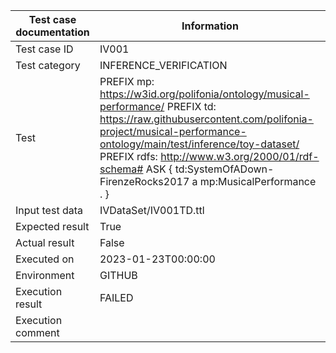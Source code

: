 | Test case documentation |                                                                                                                                                          Information                                                                                                                                                          |
| ----------------------- | ----------------------------------------------------------------------------------------------------------------------------------------------------------------------------------------------------------------------------------------------------------------------------------------------------------------------------- |
| Test case ID            | IV001                                                                                                                                                                                                                                                                                                                         |
| Test category           | INFERENCE_VERIFICATION                                                                                                                                                                                                                                                                                                        |
| Test                    | PREFIX mp: <https://w3id.org/polifonia/ontology/musical-performance/> PREFIX td: <https://raw.githubusercontent.com/polifonia-project/musical-performance-ontology/main/test/inference/toy-dataset/> PREFIX rdfs: <http://www.w3.org/2000/01/rdf-schema#> ASK { td:SystemOfADown-FirenzeRocks2017 a mp:MusicalPerformance . } |
| Input test data         | IVDataSet/IV001TD.ttl                                                                                                                                                                                                                                                                                                         |
| Expected result         | True                                                                                                                                                                                                                                                                                                                          |
| Actual result           | False                                                                                                                                                                                                                                                                                                                         |
| Executed on             | 2023-01-23T00:00:00                                                                                                                                                                                                                                                                                                           |
| Environment             | GITHUB                                                                                                                                                                                                                                                                                                                        |
| Execution result        | FAILED                                                                                                                                                                                                                                                                                                                        |
| Execution comment       |                                                                                                                                                                                                                                                                                                                               |
